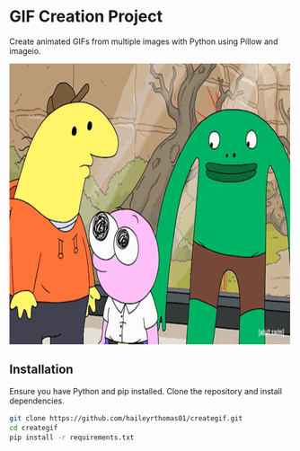 # GIF Creation Project

Create animated GIFs from multiple images with Python using Pillow and imageio.

![Example GIF](mrfrog.gif)

## Installation

Ensure you have Python and pip installed. Clone the repository and install dependencies.

```bash
git clone https://github.com/haileyrthomas01/creategif.git
cd creategif
pip install -r requirements.txt
